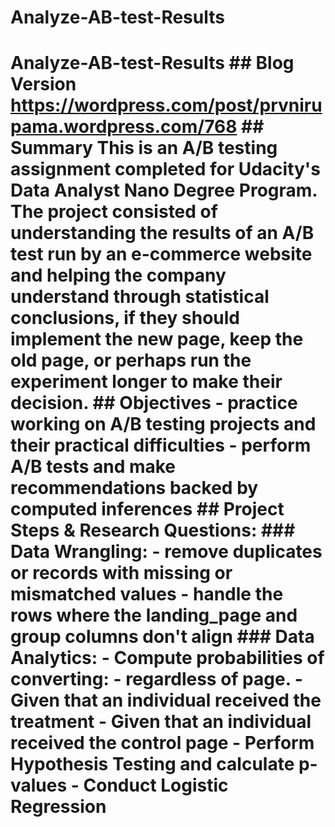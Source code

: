 # Analyze-AB-test-Results
# Analyze-AB-test-Results  ## Blog Version https://wordpress.com/post/prvnirupama.wordpress.com/768  ## Summary This is an A/B testing assignment completed for Udacity's Data Analyst Nano Degree Program. The project consisted of understanding the results of an A/B test run by an e-commerce website and helping the company understand through statistical conclusions, if they should implement the new page, keep the old page, or perhaps run the experiment longer to make their decision.  ## Objectives - practice working on A/B testing projects and their practical difficulties - perform A/B tests and make recommendations backed by computed inferences  ## Project Steps &amp; Research Questions: ### Data Wrangling: - remove duplicates or records with missing or mismatched values - handle the rows where the landing_page and group columns don't align  ### Data Analytics: - Compute probabilities of converting:   - regardless of page.   - Given that an individual received the treatment   - Given that an individual received the control page - Perform Hypothesis Testing and calculate p-values - Conduct Logistic Regression 
